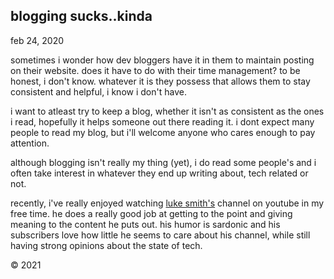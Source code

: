 ## blogging sucks..kinda

feb 24, 2020  

sometimes i wonder how dev bloggers have it in them to maintain posting
on their website. does it have to do with their time management? to be
honest, i don't know. whatever it is they possess that allows them to
stay consistent and helpful, i know i don't have.

i want to atleast try to keep a blog, whether it isn't as consistent as
the ones i read, hopefully it helps someone out there reading it. i dont
expect many people to read my blog, but i'll welcome anyone who cares
enough to pay attention.

although blogging isn't really my thing (yet), i do read some people's
and i often take interest in whatever they end up writing about, tech
related or not.

recently, i've really enjoyed watching [luke
smith's](https://lukesmith.xyz) channel on youtube in my free time. he
does a really good job at getting to the point and giving meaning to the
content he puts out. his humor is sardonic and his subscribers love how
little he seems to care about his channel, while still having strong
opinions about the state of tech.

© 2021
